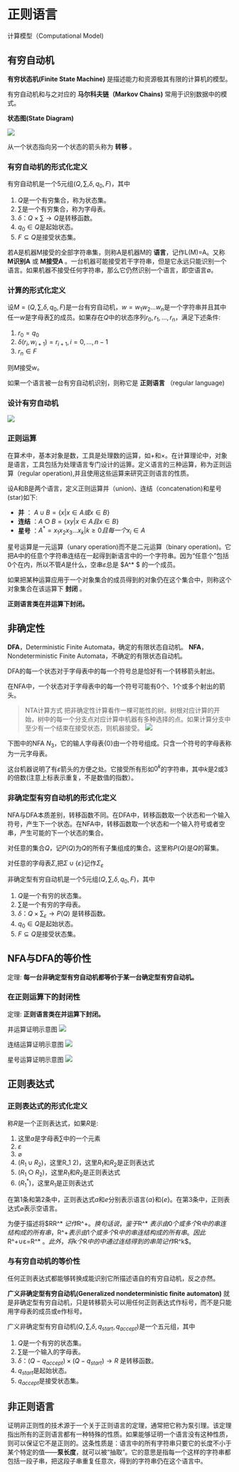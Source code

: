 #  正则语言

计算模型（Computational Model)

## 有穷自动机

**有穷状态机(Finite State Machine)** 是描述能力和资源极其有限的计算机的模型。

有穷自动机和与之对应的 **马尔科夫链（Markov Chains)** 常用于识别数据中的模式。

**状态图(State Diagram)**

![](assets/2-正则语言-f11e7.png)

从一个状态指向另一个状态的箭头称为 **转移** 。

### 有穷自动机的形式化定义

有穷自动机是一个5元组$(Q,∑,δ,q_0,F)$，其中

1. $Q$是一个有穷集合，称为状态集。
2. $∑$是一个有穷集合，称为字母表。
3. $δ：Q×∑→Q$是转移函数。
4. $q_0∈Q$是起始状态。
5. $F⊆Q$是接受状态集。

若A是机器M接受的全部字符串集，则称A是机器M的 **语言**，记作L(M)=A。又称 **M识别A** 或 **M接受A** 。一台机器可能接受若干字符串，但是它永远只能识别一个语言。如果机器不接受任何字符串，那么它仍然识别一个语言，即空语言∅。

### 计算的形式化定义

设$M=(Q,∑,δ,q_0,F)$是一台有穷自动机，$w=w_1w_2...w_n$是一个字符串并且其中任一$w$是字母表$∑$的成员。如果存在$Q$中的状态序列$r_0,r_1,...,r_n$，满足下述条件:

1. $r_0 = q_0$
2. $δ(r_i,w_{i+1}) = r_{i+1} , i = 0,..., n-1$
3. $r_n ∈ F$

则$M$接受$w$。

如果一个语言被一台有穷自动机识别，则称它是 **正则语言** （regular language)

### 设计有穷自动机

![](assets/2-正则语言-bff02.png)

### 正则运算

在算术中，基本对象是数，工具是处理数的运算，如+和×。在计算理论中，对象是语言，工具包括为处理语言专门设计的运箅。定义语言的三种运算，称为正则运算（regular operation),并且使用这些运算来研究正则语言的性质。

设A和B是两个语言，定义正则运算并（union)、连结（concatenation)和星号(star)如下:
- **并** ： $A∪B=\{ x|x∈A或x∈B \}$
- **连结** ：$A○B=\{ xy | x∈A且x∈B \}$
- **星号** ：$A^* = {x_1x_2x_3 \dots x_k|k≥0且每一个x_i∈A}$

星号运算是一元运算（unary operation)而不是二元运算（binary operation)。它把A中的任意个字符串连结在一起得到新语言中的一个字符串。因为“任意个”包括0个在内，所以不管$A$是什么，空串$ε$总是 $A^* $ 的一个成员。

如果把某种运算应用于一个对象集合的成员得到的对象仍在这个集合中，则称这个对象集合在该运算下 **封闭** 。

**正则语言类在并运算下封闭。**

## 非确定性

**DFA**，Deterministic Finite Automata，确定的有限状态自动机。
**NFA**，Nondeterministic Finite Automata，不确定的有限状态自动机。

DFA的每一个状态对于字母表中的每一个符号总是恰好有一个转移箭头射出。

在NFA中，一个状态对于字母表中的每一个符号可能有0个、1个或多个射出的箭头。

>NTA计算方式
>把非确定性计算看作一棵可能性的树。树根对应计算的开始，树中的每一个分支点对应计算中机器有多种选择的点。如果计算分支中至少有一个结束在接受状态，则机器接受。
>![](assets/2-正则语言-bb310.png)

下图中的NFA $N_3$，它的输人字母表$\{0\}$由一个符号组成。只含一个符号的字母表称为一元字母表。

这台机器说明了有$ε$箭头的方便之处。它接受所有形如$0^k$的字符串，其中$k$是2或3的倍数(注意上标表示重复，不是数值的指数）。

### 非确定型有穷自动机的形式化定义

NFA与DFA本质差别，转移函数不同。在DFA中，转移函数取一个状态和一个输入符号，产生下一个状态。在NFA中，转移函数取一个状态和一个输入符号或者空串，产生可能的下一个状态的集合。

对任意的集合$Q$，记$P(Q)$为$Q$的所有子集组成的集合。这里称$P(Q)$是$Q$的幂集。

对任意的字母表$Σ$,把$Σ∪\{ε\}$记作$Σ_ε$

非确定型有穷自动机是一个5元组$(Q,∑,δ,q_0,F)$，其中

1. $Q$是一个有穷的状态集。
2. $∑$是一个有穷的字母表。
3. $δ：Q×∑_ ε→P(Q)$ 是转移函数。
4. $q_0∈Q$是起始状态。
5. $F⊆Q$是接受状态集。

## NFA与DFA的等价性

定理: **每一台非确定型有穷自动机都等价于某一台确定型有穷自动机。**

### 在正则运算下的封闭性

定理: **正则语言类在并运算下封闭。**

并运算证明示意图
![](assets/2-正则语言-eb0e5.png)

连结运算证明示意图
![](assets/2-正则语言-47d16.png)

星号运算证明示意图
![](assets/2-正则语言-c5c50.png)

## 正则表达式

### 正则表达式的形式化定义

称$R$是一个正则表达式，如果$R$是:
1. 这里$a$是字母表$∑$中的一个元素
2. $ε$
3. $\varnothing$
4. $(R_1∪R_2)$，这里R_1 2)，这里$R_1$和$R_2$是正则表达式
5. $(R_1○R_2)$，这里$R_1$和$R_2$是正则表达式
6. $(R_1^* )$，这里$R_1$是正则表达式

在第1条和第2条中，正则表达式$a$和$e$分别表示语言$\{a\}$和$\{e\}$。在第3条中，正则表达式$\varnothing$表示空语言。

为便于描述将$RR^* $记作$R^+$。换句话说，鉴于$R^* $表示由0个或多个$R$中的串连结构成的所有串，$R^+$表示由1个或多个$R$中的串连结构成的所有串。因此$R^+∪ε=R^* $。此外，将$k$个$R$中的中通过连结得到的串简记作$R^k$。

### 与有穷自动机的等价性

任何正则表达式都能够转换成能识别它所描述语自的有穷自动机，反之亦然。

**广义非确定型有穷自动机(Generalized nondeterministic finite automaton)**
就是非确定型有穷自动机，只是转移箭头可以用任何正则表达式作标号，而不是只能用字母表的成员或e作标号。

广义非确定型有穷自动机$(Q,∑,δ,q_{start},q_{accept})$是一个五元组，其中

1. $Q$是一个有穷的状态集。
2. $∑$是一个输入的字母表。
3. $δ：(Q-q_{accept})×(Q-q_{start})→R$ 是转移函数。
4. $q_{start}$是起始状态。
5. $q_{accept}$是接受状态集。

## 非正则语言

证明非正则性的技术源于一个关于正则语言的定理，通常把它称为泵引理。该定理指出所有的正则语言都有一种特殊的性质。如果能够证明一个语言没有这种性质，则可以保证它不是正则的。这条性质是：语言中的所有字符串只要它的长度不小于某个特定的值——**泵长度**，就可以被“抽取”。它的意思是指每一个这样的字符串都包括一段子串，把这段子串重复任意次，得到的字符串仍在这个语言中。
